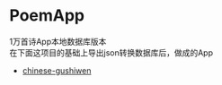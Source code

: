 # PoemApp
1万首诗App本地数据库版本<br/>
在下面这项目的基础上导出json转换数据库后，做成的App<br/>
 * [chinese-gushiwen](https://github.com/caoxingyu/chinese-gushiwen)
 
